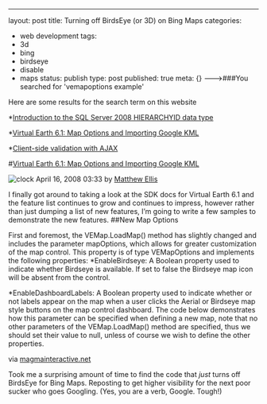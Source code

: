 ---
layout: post
title: Turning off BirdsEye (or 3D) on Bing Maps
categories:
- web development
tags:
- 3d
- bing
- birdseye
- disable
- maps
status: publish
type: post
published: true
meta: {}
--->###You searched for 'vemapoptions example'


Here are some results for the search term on this website

*[Introduction to the SQL Server 2008 HIERARCHYID data type](http://magmainteractive.net/weblogs/post/Introduction-to-the-SQL-Server-2008-HIERARCHYID-data-type.aspx)


*[Virtual Earth 6.1: Map Options and Importing Google KML](http://magmainteractive.net/weblogs/post/Virtual-Earth-61-Map-Options-and-Importing-Google-KML.aspx)


*[Client-side validation with AJAX](http://magmainteractive.net/weblogs/post/Client-side-validation-with-AJAX.aspx)
                
  
  
  
  


#[Virtual Earth 6.1: Map Options and Importing Google KML](http://magmainteractive.net/weblogs/post/Virtual-Earth-61-Map-Options-and-Importing-Google-KML.aspx)

        
![clock](http://magmainteractive.net/weblogs/post/Virtual-Earth-61-Map-Options-and-Importing-Google-KML.aspx/../themes/MI/img/timeicon.gif) April 16, 2008 03:33 by 
[Matthew Ellis](http://magmainteractive.net/weblogs/author/Matthew%20Ellis.aspx)
        
I finally got around to taking a look at the SDK docs for Virtual Earth 6.1 and the feature list continues to grow and continues to impress, however rather than just dumping a list of new features, I’m going to write a few samples to demonstrate the new features. 
##New Map Options
 
First and foremost, the VEMap.LoadMap() method has slightly changed and includes the parameter mapOptions, which allows for greater customization of the map control. This property is of type VEMapOptions and implements the following properties: 
*EnableBirdseye: A Boolean property used to indicate whether Birdseye is available. If set to false the Birdseye map icon will be absent from the control.


*EnableDashboardLabels: A Boolean property used to indicate whether or not labels appear on the map when a user clicks the Aerial or Birdseye map style buttons on the map control dashboard. 
The code below demonstrates how this parameter can be specified when defining a new map, note that no other parameters of the VEMap.LoadMap() method are specified, thus we should set their value to null, unless of course we wish to define the other properties. 
<script type="text/javascript" src="http://dev.virtualearth.net/mapcontrol/mapcontrol.ashx?v=6.1"></script>
<script type="text/javascript">
    function loadMap()
    {
        var map = new VEMap('veMap');
        
        var options = new VEMapOptions();
        options.EnableBirdseye = false;
        options.EnableDashboardLabels = false;
        
        map.LoadMap(null, null, null, null, null, null, null, options);
    }
</script>



via 
[magmainteractive.net](http://magmainteractive.net/weblogs/post/Virtual-Earth-61-Map-Options-and-Importing-Google-KML.aspx)
    
Took me a surprising amount of time to find the code that *just* turns off BirdsEye for Bing Maps.  Reposting to get higher visibility for the next poor sucker who goes Googling.  (Yes, you are a verb, Google.  Tough!)
